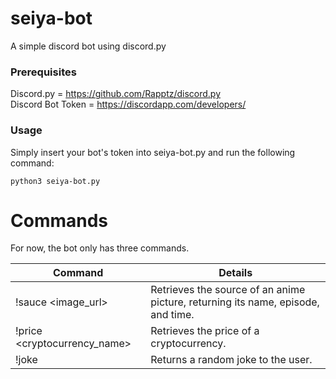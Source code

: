 # seiya-bot
A simple discord bot using discord.py

### Prerequisites
Discord.py = https://github.com/Rapptz/discord.py  
Discord Bot Token = https://discordapp.com/developers/  

### Usage
Simply insert your bot's token into seiya-bot.py and run the following command:
```
python3 seiya-bot.py
```


# Commands
For now, the bot only has three commands.

Command | Details
--- | ----
!sauce <image_url> | Retrieves the source of an anime picture, returning its name, episode, and time.
!price <cryptocurrency_name> | Retrieves the price of a cryptocurrency.
!joke | Returns a random joke to the user.
